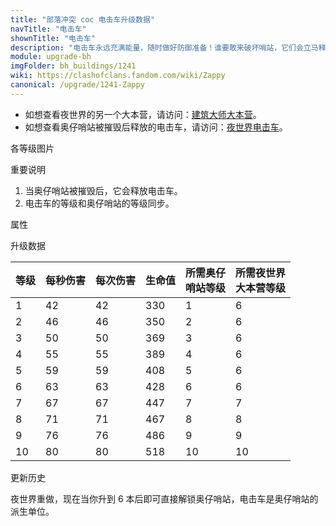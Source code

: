 ```yaml
---
title: "部落冲突 coc 电击车升级数据"
navTitle: "电击车"
shownTitle: "电击车"
description: "电击车永远充满能量，随时做好防御准备！谁要敢来破坏哨站，它们会立马释放能量发动电击！"
module: upgrade-bh
imgFolder: bh_buildings/1241
wiki: https://clashofclans.fandom.com/wiki/Zappy
canonical: /upgrade/1241-Zappy
---
```


- 如想查看夜世界的另一个大本营，请访问：[建筑大师大本营](/upgrade/1200-Builder-Hall)。
- 如想查看奥仔哨站被摧毁后释放的电击车，请访问：[夜世界电击车](/upgrade/1241-Zappy)。

<UnitInfo :folder="$frontmatter.imgFolder" imgSrc="Zappy_info.png" :imgAlt="$frontmatter.navTitle" :description="$frontmatter.description" :isSmallImg="true" />

<SmallTitle>各等级图片</SmallTitle>

<Panel>
    <UnitImgGroup :folder="$frontmatter.imgFolder">
        <UnitImg imgTitle="1 级" imgSrc="Zappy1.png" />
    </UnitImgGroup>
</Panel>

<SmallTitle>重要说明</SmallTitle>

1. 当奥仔哨站被摧毁后，它会释放电击车。
2. 电击车的等级和奥仔哨站的等级同步。

<SmallTitle>属性</SmallTitle>

<UnitProperties>
    <UnitProperty pKey="攻击偏好" pValue="无" />
    <UnitProperty pKey="伤害类型" pValue="单体伤害" />
    <UnitProperty pKey="移动速度" pValue="3 格/秒" />
    <UnitProperty pKey="攻速" pValue="1 秒/次" />
    <UnitProperty pKey="攻击距离" pValue="3 格" />
</UnitProperties>

<SmallTitle>升级数据</SmallTitle>

<UnitTable>

| 等级 | 每秒伤害 | 每次伤害 | 生命值 |所需奥仔<br>哨站等级|所需夜世界<br>大本营等级|
|  --- |   ---   |   ---   |   ---  |        ---       |         ---          |
|  1   |    42   |    42   |   330  |         1        |           6          |
|  2   |    46   |    46   |   350  |         2        |           6          |
|  3   |    50   |    50   |   369  |         3        |           6          |
|  4   |    55   |    55   |   389  |         4        |           6          |
|  5   |    59   |    59   |   408  |         5        |           6          |
|  6   |    63   |    63   |   428  |         6        |           6          |
|  7   |    67   |    67   |   447  |         7        |           7          |
|  8   |    71   |    71   |   467  |         8        |           8          |
|  9   |    76   |    76   |   486  |         9        |           9          |
| 10   |    80   |    80   |   518  |        10        |          10          |

</UnitTable>

<SmallTitle>更新历史</SmallTitle>

<Timeline>
    <TimelineItem date="2023/05/15">
        <TimelineRow>夜世界重做，现在当你升到 6 本后即可直接解锁奥仔哨站，电击车是奥仔哨站的派生单位。</TimelineRow>
    </TimelineItem>
    <TimelineItem :historyBottom="true" />
</Timeline>